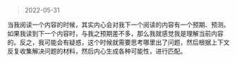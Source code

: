 > 2022-05-31

当我阅读一个内容的时候，其实内心会对我下一个阅读的内容有一个预期、预测。如果我读到下一个内容时，与我之预期差不多，那么我就感觉我是理解当前内容的。反之，我可能会有疑惑，这个时候就需要思考哪里出了问题，然后根据上下文反复收集解决问题的材料，然后内心生成各种可能性，进行匹配。